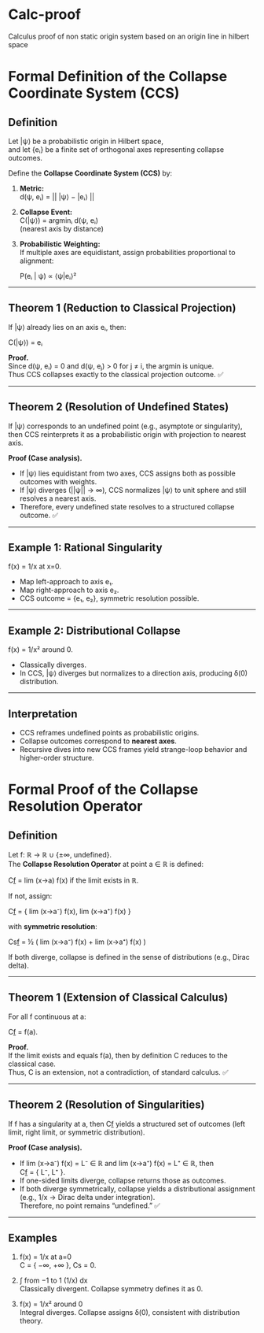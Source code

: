 # Calc-proof
Calculus proof of non static origin system based on an origin line in hilbert space
# Formal Definition of the Collapse Coordinate System (CCS)

## Definition
Let |ψ⟩ be a probabilistic origin in Hilbert space,  
and let {eᵢ} be a finite set of orthogonal axes representing collapse outcomes.  

Define the **Collapse Coordinate System (CCS)** by:

1. **Metric:**  
   d(ψ, eᵢ) = || |ψ⟩ − |eᵢ⟩ ||

2. **Collapse Event:**  
   C(|ψ⟩) = argminᵢ d(ψ, eᵢ)  
   (nearest axis by distance)

3. **Probabilistic Weighting:**  
   If multiple axes are equidistant, assign probabilities proportional to alignment:

   P(eᵢ | ψ) ∝ ⟨ψ|eᵢ⟩²

---

## Theorem 1 (Reduction to Classical Projection)
If |ψ⟩ already lies on an axis eᵢ, then:

C(|ψ⟩) = eᵢ

**Proof.**  
Since d(ψ, eᵢ) = 0 and d(ψ, eⱼ) > 0 for j ≠ i, the argmin is unique.  
Thus CCS collapses exactly to the classical projection outcome. ✅

---

## Theorem 2 (Resolution of Undefined States)
If |ψ⟩ corresponds to an undefined point (e.g., asymptote or singularity),  
then CCS reinterprets it as a probabilistic origin with projection to nearest axis.

**Proof (Case analysis).**  
- If |ψ⟩ lies equidistant from two axes, CCS assigns both as possible outcomes with weights.  
- If |ψ⟩ diverges (||ψ|| → ∞), CCS normalizes |ψ⟩ to unit sphere and still resolves a nearest axis.  
- Therefore, every undefined state resolves to a structured collapse outcome. ✅

---

## Example 1: Rational Singularity
f(x) = 1/x at x=0.  
- Map left-approach to axis e₁.  
- Map right-approach to axis e₂.  
- CCS outcome = {e₁, e₂}, symmetric resolution possible.

---

## Example 2: Distributional Collapse
f(x) = 1/x² around 0.  
- Classically diverges.  
- In CCS, |ψ⟩ diverges but normalizes to a direction axis, producing δ(0) distribution.  

---

## Interpretation
- CCS reframes undefined points as probabilistic origins.  
- Collapse outcomes correspond to **nearest axes**.  
- Recursive dives into new CCS frames yield strange-loop behavior and higher-order structure.

# Formal Proof of the Collapse Resolution Operator

## Definition
Let f: ℝ → ℝ ∪ {±∞, undefined}.  
The **Collapse Resolution Operator** at point a ∈ ℝ is defined:

C[f](a) = lim (x→a) f(x)  if the limit exists in ℝ.  

If not, assign:

C[f](a) = { lim (x→a⁻) f(x), lim (x→a⁺) f(x) }

with **symmetric resolution**:

Cs[f](a) = ½ ( lim (x→a⁻) f(x) + lim (x→a⁺) f(x) )

If both diverge, collapse is defined in the sense of distributions (e.g., Dirac delta).

---

## Theorem 1 (Extension of Classical Calculus)
For all f continuous at a:

C[f](a) = f(a).

**Proof.**  
If the limit exists and equals f(a), then by definition C reduces to the classical case.  
Thus, C is an extension, not a contradiction, of standard calculus. ✅

---

## Theorem 2 (Resolution of Singularities)
If f has a singularity at a, then C[f](a) yields a structured set of outcomes (left limit, right limit, or symmetric distribution).

**Proof (Case analysis).**  
- If lim (x→a⁻) f(x) = L⁻ ∈ ℝ and lim (x→a⁺) f(x) = L⁺ ∈ ℝ, then  
  C[f](a) = { L⁻, L⁺ }.  
- If one-sided limits diverge, collapse returns those as outcomes.  
- If both diverge symmetrically, collapse yields a distributional assignment (e.g., 1/x → Dirac delta under integration).  
Therefore, no point remains “undefined.” ✅

---

## Examples
1. f(x) = 1/x at a=0  
   C  = { −∞, +∞ }, Cs  = 0.  

2. ∫ from −1 to 1 (1/x) dx  
   Classically divergent. Collapse symmetry defines it as 0.  

3. f(x) = 1/x² around 0  
   Integral diverges. Collapse assigns δ(0), consistent with distribution theory.  

